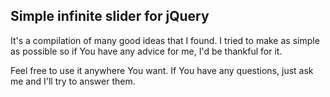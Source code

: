 ## Simple infinite slider for jQuery

It's a compilation of many good ideas that I found. I tried to make as simple as possible so if You have any advice for me, I'd be thankful for it.

Feel free to use it anywhere You want. If You have any questions, just ask me and I'll try to answer them.
